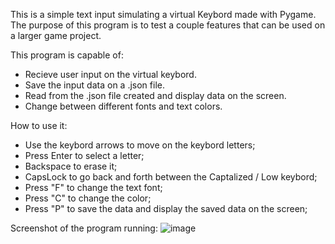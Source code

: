 This is a simple text input simulating a virtual Keybord made with Pygame. The purpose of this program is to test a couple features that can be used on a larger game project.

This program is capable of:
  -  Recieve user input on the virtual keybord.
  -  Save the input data on a .json file.
  -  Read from the .json file created and display data on the screen.
  -  Change between different fonts and text colors.

How to use it:

- Use the keybord arrows to move on the keybord letters;
- Press Enter to select a letter;
- Backspace to erase it;
- CapsLock to go back and forth between the Captalized / Low keybord;
- Press "F" to change the text font;
- Press "C" to change the color;
- Press "P" to save the data and display the saved data on the screen;

Screenshot of the program running:
![image](https://github.com/user-attachments/assets/ac5330b1-8b1d-4bd1-aff6-1acb24ce1af6)




